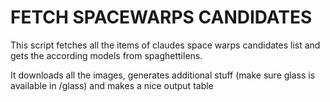 # FETCH SPACEWARPS CANDIDATES

This script fetches all the items of claudes space warps candidates list and gets the according models
from spaghettilens.

It downloads all the images, generates additional stuff (make sure glass is available in /glass) and makes a nice output table
